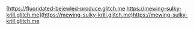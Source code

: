 [https://fluoridated-bejewled-produce.glitch.me https://mewing-sulky-krill.glitch.me](https://mewing-sulky-krill.glitch.me)https://mewing-sulky-krill.glitch.me
